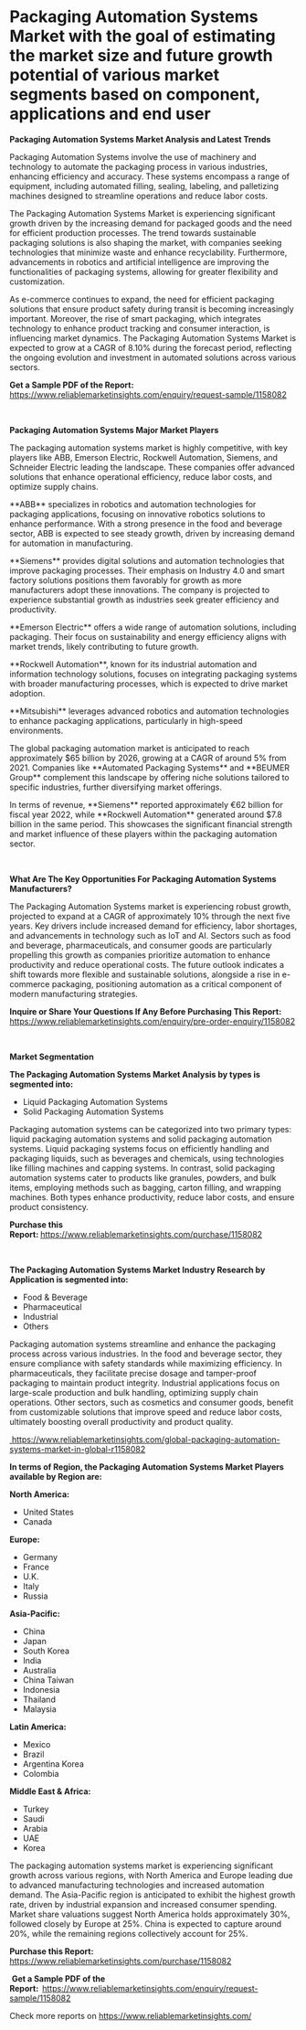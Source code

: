 <p><h1>Packaging Automation Systems Market with the goal of estimating the market size and future growth potential of various market segments based on component, applications and end user</h1></p><p><strong>Packaging Automation Systems Market Analysis and Latest Trends</strong></p>
<p><p>Packaging Automation Systems involve the use of machinery and technology to automate the packaging process in various industries, enhancing efficiency and accuracy. These systems encompass a range of equipment, including automated filling, sealing, labeling, and palletizing machines designed to streamline operations and reduce labor costs.</p><p>The Packaging Automation Systems Market is experiencing significant growth driven by the increasing demand for packaged goods and the need for efficient production processes. The trend towards sustainable packaging solutions is also shaping the market, with companies seeking technologies that minimize waste and enhance recyclability. Furthermore, advancements in robotics and artificial intelligence are improving the functionalities of packaging systems, allowing for greater flexibility and customization.</p><p>As e-commerce continues to expand, the need for efficient packaging solutions that ensure product safety during transit is becoming increasingly important. Moreover, the rise of smart packaging, which integrates technology to enhance product tracking and consumer interaction, is influencing market dynamics. The Packaging Automation Systems Market is expected to grow at a CAGR of 8.10% during the forecast period, reflecting the ongoing evolution and investment in automated solutions across various sectors.</p></p>
<p><strong>Get a Sample PDF of the Report:&nbsp;</strong> <a href="https://www.reliablemarketinsights.com/enquiry/request-sample/1158082?utm_campaign=2345&utm_medium=2&utm_source=Github&utm_content=ia&utm_term=16022025&utm_id=packaging-automation-systems">https://www.reliablemarketinsights.com/enquiry/request-sample/1158082</a></p>
<p>&nbsp;</p>
<p><strong>Packaging Automation Systems Major Market Players</strong></p>
<p><p>The packaging automation systems market is highly competitive, with key players like ABB, Emerson Electric, Rockwell Automation, Siemens, and Schneider Electric leading the landscape. These companies offer advanced solutions that enhance operational efficiency, reduce labor costs, and optimize supply chains.</p><p>**ABB** specializes in robotics and automation technologies for packaging applications, focusing on innovative robotics solutions to enhance performance. With a strong presence in the food and beverage sector, ABB is expected to see steady growth, driven by increasing demand for automation in manufacturing.</p><p>**Siemens** provides digital solutions and automation technologies that improve packaging processes. Their emphasis on Industry 4.0 and smart factory solutions positions them favorably for growth as more manufacturers adopt these innovations. The company is projected to experience substantial growth as industries seek greater efficiency and productivity.</p><p>**Emerson Electric** offers a wide range of automation solutions, including packaging. Their focus on sustainability and energy efficiency aligns with market trends, likely contributing to future growth. </p><p>**Rockwell Automation**, known for its industrial automation and information technology solutions, focuses on integrating packaging systems with broader manufacturing processes, which is expected to drive market adoption.</p><p>**Mitsubishi** leverages advanced robotics and automation technologies to enhance packaging applications, particularly in high-speed environments.</p><p>The global packaging automation market is anticipated to reach approximately $65 billion by 2026, growing at a CAGR of around 5% from 2021. Companies like **Automated Packaging Systems** and **BEUMER Group** complement this landscape by offering niche solutions tailored to specific industries, further diversifying market offerings.</p><p>In terms of revenue, **Siemens** reported approximately €62 billion for fiscal year 2022, while **Rockwell Automation** generated around $7.8 billion in the same period. This showcases the significant financial strength and market influence of these players within the packaging automation sector.</p></p>
<p>&nbsp;</p>
<p><strong>What Are The Key Opportunities For Packaging Automation Systems Manufacturers?</strong></p>
<p><p>The Packaging Automation Systems market is experiencing robust growth, projected to expand at a CAGR of approximately 10% through the next five years. Key drivers include increased demand for efficiency, labor shortages, and advancements in technology such as IoT and AI. Sectors such as food and beverage, pharmaceuticals, and consumer goods are particularly propelling this growth as companies prioritize automation to enhance productivity and reduce operational costs. The future outlook indicates a shift towards more flexible and sustainable solutions, alongside a rise in e-commerce packaging, positioning automation as a critical component of modern manufacturing strategies.</p></p>
<p><strong>Inquire or Share Your Questions If Any Before Purchasing This Report:</strong> <a href="https://www.reliablemarketinsights.com/enquiry/pre-order-enquiry/1158082?utm_campaign=2345&utm_medium=2&utm_source=Github&utm_content=ia&utm_term=16022025&utm_id=packaging-automation-systems">https://www.reliablemarketinsights.com/enquiry/pre-order-enquiry/1158082</a></p>
<p>&nbsp;</p>
<p><strong>Market Segmentation</strong></p>
<p><strong>The Packaging Automation Systems Market Analysis by types is segmented into:</strong></p>
<p><ul><li>Liquid Packaging Automation Systems</li><li>Solid Packaging Automation Systems</li></ul></p>
<p><p>Packaging automation systems can be categorized into two primary types: liquid packaging automation systems and solid packaging automation systems. Liquid packaging systems focus on efficiently handling and packaging liquids, such as beverages and chemicals, using technologies like filling machines and capping systems. In contrast, solid packaging automation systems cater to products like granules, powders, and bulk items, employing methods such as bagging, carton filling, and wrapping machines. Both types enhance productivity, reduce labor costs, and ensure product consistency.</p></p>
<p><strong>Purchase this Report:&nbsp;</strong><a href="https://www.reliablemarketinsights.com/purchase/1158082?utm_campaign=2345&utm_medium=2&utm_source=Github&utm_content=ia&utm_term=16022025&utm_id=packaging-automation-systems">https://www.reliablemarketinsights.com/purchase/1158082</a></p>
<p>&nbsp;</p>
<p><strong>The Packaging Automation Systems Market Industry Research by Application is segmented into:</strong></p>
<p><ul><li>Food & Beverage</li><li>Pharmaceutical</li><li>Industrial</li><li>Others</li></ul></p>
<p><p>Packaging automation systems streamline and enhance the packaging process across various industries. In the food and beverage sector, they ensure compliance with safety standards while maximizing efficiency. In pharmaceuticals, they facilitate precise dosage and tamper-proof packaging to maintain product integrity. Industrial applications focus on large-scale production and bulk handling, optimizing supply chain operations. Other sectors, such as cosmetics and consumer goods, benefit from customizable solutions that improve speed and reduce labor costs, ultimately boosting overall productivity and product quality.</p></p>
<p><a href="https://www.reliablemarketinsights.com/global-packaging-automation-systems-market-in-global-r1158082?utm_campaign=2345&utm_medium=2&utm_source=Github&utm_content=ia&utm_term=16022025&utm_id=packaging-automation-systems">&nbsp;https://www.reliablemarketinsights.com/global-packaging-automation-systems-market-in-global-r1158082</a></p>
<p><strong>In terms of Region, the Packaging Automation Systems Market Players available by Region are:</strong></p>
<p>
    <p> <strong> North America: </strong>
        <ul>
            <li>United States</li>
            <li>Canada</li>
        </ul>
        </p> 
    <p> <strong> Europe: </strong>
        <ul>
            <li>Germany</li>
            <li>France</li>
            <li>U.K.</li>
            <li>Italy</li>
            <li>Russia</li>
        </ul>
        </p> 
    <p> <strong> Asia-Pacific: </strong>
        <ul>
            <li>China</li>
            <li>Japan</li>
            <li>South Korea</li>
            <li>India</li>
            <li>Australia</li>
            <li>China Taiwan</li>
            <li>Indonesia</li>
            <li>Thailand</li>
            <li>Malaysia</li>
        </ul>
        </p> 
    <p> <strong> Latin America: </strong>
        <ul>
            <li>Mexico</li>
            <li>Brazil</li>
            <li>Argentina Korea</li>
            <li>Colombia</li>
        </ul>
        </p> 
    <p> <strong> Middle East & Africa: </strong>
        <ul>
            <li>Turkey</li>
            <li>Saudi</li>
            <li>Arabia</li>
            <li>UAE</li>
            <li>Korea</li>
        </ul>
    </p>
    </p>
<p><p>The packaging automation systems market is experiencing significant growth across various regions, with North America and Europe leading due to advanced manufacturing technologies and increased automation demand. The Asia-Pacific region is anticipated to exhibit the highest growth rate, driven by industrial expansion and increased consumer spending. Market share valuations suggest North America holds approximately 30%, followed closely by Europe at 25%. China is expected to capture around 20%, while the remaining regions collectively account for 25%.</p></p>
<p><strong>Purchase this Report: </strong><a href="https://www.reliablemarketinsights.com/purchase/1158082?utm_campaign=2345&utm_medium=2&utm_source=Github&utm_content=ia&utm_term=16022025&utm_id=packaging-automation-systems">https://www.reliablemarketinsights.com/purchase/1158082</a></p>
<p>&nbsp;<strong>Get a Sample PDF of the Report:&nbsp;&nbsp;</strong><a href="https://www.reliablemarketinsights.com/enquiry/request-sample/1158082?utm_campaign=2345&utm_medium=2&utm_source=Github&utm_content=ia&utm_term=16022025&utm_id=packaging-automation-systems">https://www.reliablemarketinsights.com/enquiry/request-sample/1158082</a></p>
<p><strong></strong></p>
<p>Check more reports on <a href="https://www.reliablemarketinsights.com/?utm_campaign=2345&utm_medium=2&utm_source=Github&utm_content=ia&utm_term=16022025&utm_id=packaging-automation-systems">https://www.reliablemarketinsights.com/</a></p>